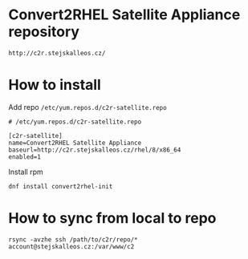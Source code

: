# Convert2RHEL Satellite Appliance repository
```
http://c2r.stejskalleos.cz/
```

# How to install
Add repo `/etc/yum.repos.d/c2r-satellite.repo`
```
# /etc/yum.repos.d/c2r-satellite.repo

[c2r-satellite]
name=Convert2RHEL Satellite Appliance
baseurl=http://c2r.stejskalleos.cz/rhel/8/x86_64
enabled=1
```

Install rpm
```
dnf install convert2rhel-init
```

# How to sync from local to repo
```
rsync -avzhe ssh /path/to/c2r/repo/* account@stejskalleos.cz:/var/www/c2
```
